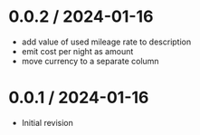 
0.0.2 / 2024-01-16
==================

 * add value of used mileage rate to description
 * emit cost per night as amount
 * move currency to a separate column

0.0.1 / 2024-01-16
==================

 * Initial revision
